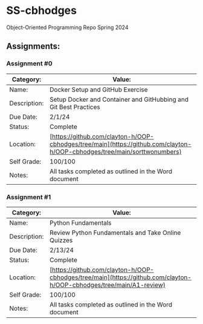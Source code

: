# SS-cbhodges
Object-Oriented Programming Repo Spring 2024

## Assignments:

### Assignment #0

| Category: | Value: |
| --- | --- |
| Name: | Docker Setup and GitHub Exercise |
| Description: | Setup Docker and Container and GitHubbing and Git Best Practices |
| Due Date: | 2/1/24 |
| Status: | Complete |
| Location: | [https://github.com/clayton-h/OOP-cbhodges/tree/main](https://github.com/clayton-h/OOP-cbhodges/tree/main/sorttwonumbers) |
| Self Grade: | 100/100 |
| Notes: | All tasks completed as outlined in the Word document |

### Assignment #1

| Category: | Value: |
| --- | --- |
| Name: | Python Fundamentals |
| Description: | Review Python Fundamentals and Take Online Quizzes |
| Due Date: | 2/13/24 |
| Status: | Complete |
| Location: | [https://github.com/clayton-h/OOP-cbhodges/tree/main](https://github.com/clayton-h/OOP-cbhodges/tree/main/A1-review) |
| Self Grade: | 100/100 |
| Notes: | All tasks completed as outlined in the Word document |
